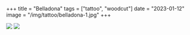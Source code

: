 +++
title = "Belladona"
tags = ["tattoo", "woodcut"]
date = "2023-01-12"
image = "/img/tattoo/belladona-1.jpg"
+++

![](/img/tattoo/belladona-1.jpg)
![](/img/tattoo/belladona-2.jpg)
